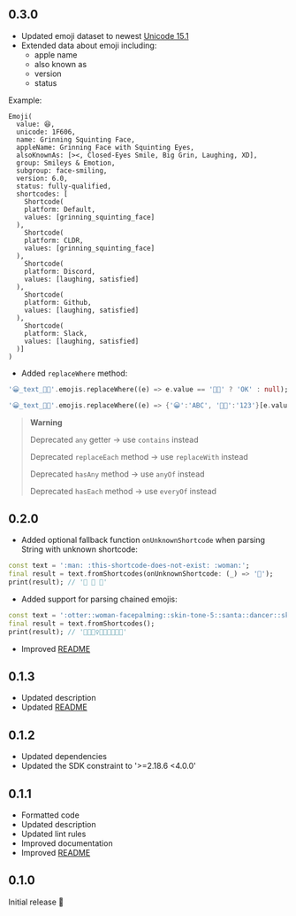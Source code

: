 ## 0.3.0

- Updated emoji dataset to newest [Unicode 15.1](https://www.unicode.org/reports/tr51/)
- Extended data about emoji including:
  - apple name      
  - also known as   
  - version         
  - status          

Example:
```
Emoji(
  value: 😆,
  unicode: 1F606,
  name: Grinning Squinting Face,
  appleName: Grinning Face with Squinting Eyes,
  alsoKnownAs: [><, Closed-Eyes Smile, Big Grin, Laughing, XD],
  group: Smileys & Emotion,
  subgroup: face-smiling,
  version: 6.0,
  status: fully-qualified,
  shortcodes: [
    Shortcode(
    platform: Default,
    values: [grinning_squinting_face]
  ), 
    Shortcode(
    platform: CLDR,
    values: [grinning_squinting_face]
  ), 
    Shortcode(
    platform: Discord,
    values: [laughing, satisfied]
  ), 
    Shortcode(
    platform: Github,
    values: [laughing, satisfied]
  ), 
    Shortcode(
    platform: Slack,
    values: [laughing, satisfied]
  )]
)
```
- Added `replaceWhere` method:
```dart
'😀_text_👍🏻'.emojis.replaceWhere((e) => e.value == '👍🏻' ? 'OK' : null); // 😀_text_OK

'😀_text_👍🏻'.emojis.replaceWhere((e) => {'😀':'ABC', '👍🏻':'123'}[e.value]); // ABC_text_123
```
> **Warning**
>
> Deprecated `any` getter -> use `contains` instead
>
> Deprecated `replaceEach` method -> use `replaceWith` instead
>
> Deprecated `hasAny` method -> use `anyOf` instead
>
> Deprecated `hasEach` method -> use `everyOf` instead

## 0.2.0

- Added optional fallback function `onUnknownShortcode` when parsing String with unknown shortcode:
```dart
const text = ':man: :this-shortcode-does-not-exist: :woman:';
final result = text.fromShortcodes(onUnknownShortcode: (_) => '🤷');
print(result); // '👨 🤷 👩'
```
- Added support for parsing chained emojis:
```dart
const text = ':otter::woman-facepalming::skin-tone-5::santa::dancer::skin-tone-4::female-astronaut::skin-tone-5:';
final result = text.fromShortcodes();
print(result); // '🦦🤦🏾‍♀️🎅💃🏽👩🏾‍🚀'
```
- Improved [README](https://github.com/Nikoro/emoji_extension/blob/main/README.md)

## 0.1.3

- Updated description
- Updated [README](https://github.com/Nikoro/emoji_extension/blob/main/README.md)

## 0.1.2

- Updated dependencies
- Updated the SDK constraint to '>=2.18.6 <4.0.0'

## 0.1.1

- Formatted code
- Updated  description
- Updated lint rules
- Improved documentation
- Improved [README](https://github.com/Nikoro/emoji_extension/blob/main/README.md)

## 0.1.0

Initial release 🎉